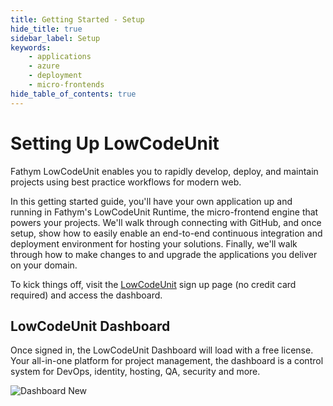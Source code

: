 ```yaml
---
title: Getting Started - Setup
hide_title: true
sidebar_label: Setup
keywords:
    - applications
    - azure
    - deployment
    - micro-frontends
hide_table_of_contents: true
---
```


# Setting Up LowCodeUnit

Fathym LowCodeUnit enables you to rapidly develop, deploy, and maintain projects using best practice workflows for modern web.

In this getting started guide, you'll have your own application up and running in Fathym's LowCodeUnit Runtime, the micro-frontend engine that powers your projects.  We'll walk through connecting with GitHub, and once setup, show how to easily enable an end-to-end continuous integration and deployment environment for hosting your solutions.  Finally, we'll walk through how to make changes to and upgrade the applications you deliver on your domain.  

To kick things off, visit the [LowCodeUnit](https://www.lowcodeunit.com/dashboard) sign up page (no credit card required) and access the dashboard.

## LowCodeUnit Dashboard

Once signed in, the LowCodeUnit Dashboard will load with a free license.  Your all-in-one platform for project management, the dashboard is a control system for DevOps, identity, hosting, QA, security and more.

![Dashboard New](/img/screenshots/dashboard-new.png)
